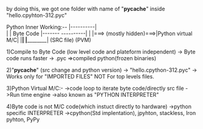 by doing this, we got one folder with name of "__pycache__" inside "hello.cpyhton-312.pyc"

Python Inner Working:--
|----------|     
|          |         Byte Code       |------- ----------|
|          |===>  (mostly hidden)===>|Python virtual M/C|
|__________|                         |__________________| 
 (SRC file)                                 (PVM)



1)Compile to Byte Code
                 (low level code and plateform independent)
 -> Byte code runs faster
 -> .pyc =>compiled python(frozen binaries)

2)"__pycache__"
         (src change and python version)
  -> "hello.cpython-312.pyc" 
  -> Works only for "IMPORTED FILES"
      NOT For top levels files.

3)Python Virtual M/C:-
  ->code loop  to iterate byte code/directly src file
  ->Run time engine
  ->also known as "PYTHON INTERPRETER"

4)Byte code is not M/C code(which instuct directly to hardware)
 ->python specific INTERPRETER
 ->cpython(Std implentation), jpyhton, stackless, Iron pyhton, PyPy

